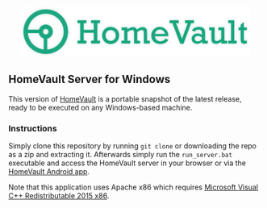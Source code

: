 <p align="center">
  <img height="100" src="https://raw.githubusercontent.com/nicolasmart/homevault_server_windows_easyphp/main/eds-www/res/drawables/homevault_logo_big.svg"/>
</p>

## HomeVault Server for Windows

This version of [HomeVault](https://github.com/nicolasmart/homevault_server) is a portable snapshot of the latest release, ready to be executed on any Windows-based machine.

### Instructions

Simply clone this repository by running `git clone` or downloading the repo as a zip and extracting it. Afterwards simply run the `run_server.bat` executable and access the HomeVault server in your browser or via the [HomeVault Android app](https://github.com/nicolasmart/homevault_client_android).

Note that this application uses Apache x86 which requires [Microsoft Visual C++ Redistributable 2015 x86](https://www.microsoft.com/en-us/download/details.aspx?id=48145).